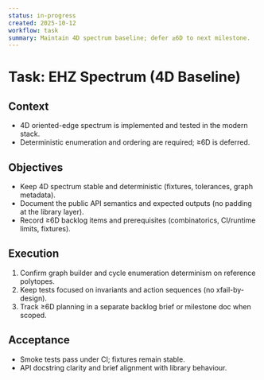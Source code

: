 ```yaml
---
status: in-progress
created: 2025-10-12
workflow: task
summary: Maintain 4D spectrum baseline; defer ≥6D to next milestone.
---
```


# Task: EHZ Spectrum (4D Baseline)

## Context

- 4D oriented-edge spectrum is implemented and tested in the modern stack.
- Deterministic enumeration and ordering are required; ≥6D is deferred.

## Objectives

- Keep 4D spectrum stable and deterministic (fixtures, tolerances, graph metadata).
- Document the public API semantics and expected outputs (no padding at the library layer).
- Record ≥6D backlog items and prerequisites (combinatorics, CI/runtime limits, fixtures).

## Execution

1. Confirm graph builder and cycle enumeration determinism on reference polytopes.
2. Keep tests focused on invariants and action sequences (no xfail-by-design).
3. Track ≥6D planning in a separate backlog brief or milestone doc when scoped.

## Acceptance

- Smoke tests pass under CI; fixtures remain stable.
- API docstring clarity and brief alignment with library behaviour.

